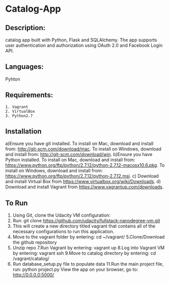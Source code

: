 # Catalog-App

## Description:
catalog app built with Python, Flask and SQLAlchemy. The app supports user authentication and authorization using OAuth 2.0 and Facebook Login API. 
## Languages: 
 Pyhton
 
  ## Requirements:
    1. Vagrant
    2. VirtualBox
    3. Python2.7
    
## Installation

a)Ensure you have git installed. To install on Mac, download and install from: http://git-scm.com/download/mac. To install on Windows, download and install from: http://git-scm.com/download/win.
b)Ensure you have Python installed. To install on Mac, download and install from: https://www.python.org/ftp/python/2.7.12/python-2.7.12-macosx10.6.pkg. To install on Windows, download and install from: https://www.python.org/ftp/python/2.7.12/python-2.7.12.msi.
c) Download and install Virtual Box from https://www.virtualbox.org/wiki/Downloads.
d) Download and install Vagrant from https://www.vagrantup.com/downloads.


## To Run
1. Using Git, clone the Udacity VM configuration:
2. Run: git clone https://github.com/udacity/fullstack-nanodegree-vm.git
3. This will create a new directory titled vagrant that contains all of the necessary configurations to run this application.
4. Move to the vagrant folder by entering: cd ~/vagrant/
5.Clone/Download the github repository
6. Unzip repo
7.Run Vagrant by entering: vagrant up
8.Log into Vagrant VM by entering: vagrant ssh
9.Move to catalog directory by entering: cd /vagrant/catalog/
10. Run database_setup.py file to populate data 
11.Run the main project file, run: python project.py
View the app on your browser, go to: http://0.0.0.0:5000/    
    
 
    
